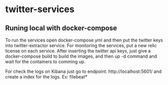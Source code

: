 # twitter-services

## Runing local with docker-compose

  To run the services open docker-compose.yml and then put the twitter keys into twitter-extractor service.
  For monitoring the services, put a new relic license on each service.
  After inserting the twitter api keys, just give a docker-compose build to build the images,
  and then up -d command and wait for the containers to comming up.

  For check the logs on Kibana just go to endpoint:
  http://localhost:5601/
  and create a index for the logs. Ex: filebeat*


